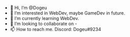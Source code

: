 - 👋 Hi, I’m @Dogeu
- 👀 I’m interested in WebDev, maybe GameDev in future.
- 🌱 I’m currently learning WebDev.
- 💞️ I’m looking to collaborate on -
- 📫 How to reach me. Discord: Dogeu#9234

<!---
Dogeu/Dogeu is a ✨ special ✨ repository because its `README.md` (this file) appears on your GitHub profile.
You can click the Preview link to take a look at your changes.
--->
